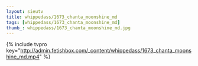 ```yaml
--- 
layout: sieutv
title: whippedass/1673_chanta_moonshine_md
tags: [whippedass/1673_chanta_moonshine_md]
thumb_: whippedass/1673_chanta_moonshine_md.jpg
---
```

{% include tvpro key="http://admin.fetishbox.com/_content/whippedass/1673_chanta_moonshine_md.mp4" %} 
